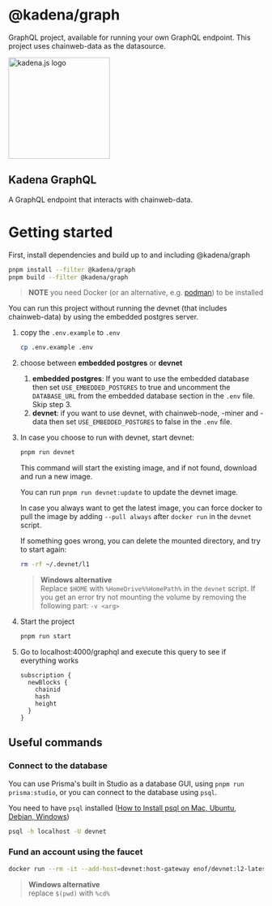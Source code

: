 <!-- genericHeader start -->

# @kadena/graph

GraphQL project, available for running your own GraphQL endpoint. This project
uses chainweb-data as the datasource.

<picture>
  <source srcset="https://raw.githubusercontent.com/kadena-community/kadena.js/main/common/images/Kadena.JS_logo-white.png" media="(prefers-color-scheme: dark)"/>
  <img src="https://raw.githubusercontent.com/kadena-community/kadena.js/main/common/images/Kadena.JS_logo-black.png" width="200" alt="kadena.js logo" />
</picture>

<!-- genericHeader end -->

## Kadena GraphQL

A GraphQL endpoint that interacts with chainweb-data.

# Getting started

First, install dependencies and build up to and including @kadena/graph

```sh
pnpm install --filter @kadena/graph
pnpm build --filter @kadena/graph
```

> **NOTE** you need Docker (or an alternative, e.g.
> [podman](https://podman.io/docs/installation)) to be installed

You can run this project without running the devnet (that includes
chainweb-data) by using the embedded postgres server.

1. copy the `.env.example` to `.env`

    ```sh
    cp .env.example .env
    ```

2. choose between **embedded postgres** or **devnet**

    1. **embedded postgres**: If you want to use the embedded database then set `USE_EMBEDDED_POSTGRES` to true and uncomment the `DATABASE_URL` from the embedded database section in the `.env` file. Skip step 3.
    2. **devnet**: if you want to use devnet, with chainweb-node, -miner and
    -data then set `USE_EMBEDDED_POSTGRES` to false in the `.env` file.

3. In case you choose to run with devnet, start devnet:

    ```sh
    pnpm run devnet
    ```

    This command will start the existing image, and if not found, download and run a new image.

    You can run `pnpm run devnet:update` to update the devnet image.

    In case you always want to get the latest image, you can force docker to pull the
    image by adding `--pull always` after `docker run` in the `devnet` script.

    If something goes wrong, you can delete the mounted directory, and try to
    start again:

    ```sh
    rm -rf ~/.devnet/l1
    ```

    > **Windows alternative**  
    > Replace `$HOME` with `%HomeDrive%%HomePath%` in the `devnet` script.
    > If you get an error try not mounting the volume by removing the following part:
    > `-v <arg>`

4. Start the project

    ```sh
    pnpm run start
    ```

5. Go to localhost:4000/graphql and execute this query to see if everything
    works

    ```gql
    subscription {
      newBlocks {
        chainid
        hash
        height
      }
    }
    ```

## Useful commands

### Connect to the database

You can use Prisma's built in Studio as a database GUI, using `pnpm run prisma:studio`, or you can connect to the database using `psql`.

You need to have `psql` installed
([How to Install psql on Mac, Ubuntu, Debian, Windows](https://www.timescale.com/blog/how-to-install-psql-on-mac-ubuntu-debian-windows/))

```sh
psql -h localhost -U devnet
```

### Fund an account using the faucet

```sh
docker run --rm -it --add-host=devnet:host-gateway enof/devnet:l2-latest --task=fund
```

> **Windows alternative**  
> replace `$(pwd)` with `%cd%`

